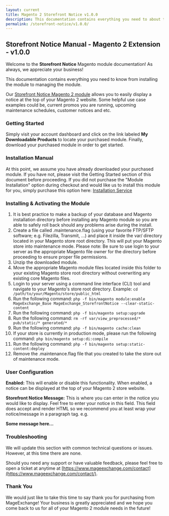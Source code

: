 ```yaml
---
layout: current
title: Magento 2 Storefront Notice v1.0.0
description: This documentation contains everything you need to about the Magento 2 Storefront Notice module from installing & managing this extension.
permalink: /storefront-notice/v1.0.0/
---
```


## Storefront Notice Manual - Magento 2 Extension - v1.0.0
Welcome to the **Storefront Notice** Magento module documentation! As always, we appreciate your business!

This documentation contains everything you need to know from installing the module to managing the module.

Our [Storefront Notice Magento 2 module](https://www.mageexchange.com/storefront-notices-magento-2) allows you to easily display a notice at the top of your Magento 2 website. Some helpful use case examples could be, current promos you are running, upcoming maintenance schedules, customer notices and etc.


### Getting Started
Simply visit your account dashboard and click on the link labeled **My Downloadable Products** to locate your purchased module. Finally, download your purchased module in order to get started.


### Installation Manual
At this point, we assume you have already downloaded your purchased module. If you have not, please visit the Getting Started section of this document before proceeding. If you did not purchase the "Module Installation" option during checkout and would like us to install this module for you, simply purchase this option here: [Installation Service](https://www.mageexchange.com/module-installation-service-magento-2)


### Installing & Activating the Module
1. It is best practice to make a backup of your database and Magento installation directory before installing any Magento module so you are able to safely roll back should any problems arise during the install.
2. Create a file called .maintenance.flag (using your favorite FTP/SFTP software; e.g. Filezilla, Transmit, ...) and place it inside the var/ directory located in your Magento store root directory. This will put your Magento store into maintenance mode. Please note: Be sure to use login to your server as the appropriate Magento file owner for the directory before proceeding to ensure proper file permissions.
3. Unzip the downloaded module.
4. Move the appropriate Magento module files located inside this folder to your existing Magento store root directory without overwriting any existing core Magento files.
5. Login to your server using a command line interface (CLI) tool and navigate to your Magento's store root directory. Example: ```cd /path/to/your/Magento/store/public_html```
6. Run the following command: ```php -f bin/magento module:enable MageExchange_Base MageExchange_StorefrontNotice --clear-static-content```
7. Run the following command:
```php -f bin/magento setup:upgrade```
8. Run the following command: ```rm -rf var/view_preprocessed/* pub/static/* generated/*```
9. Run the following command: ```php -f bin/magento cache:clean```
10. If your store is currently in production mode, please run the following command: ```php bin/magento setup:di:compile```
11. Run the following command: ```php -f bin/magento setup:static-content:deploy```
12. Remove the .maintenance.flag file that you created to take the store out of maintenance mode.


### User Configuration
**Enabled:** This will enable or disable this functionality. When enabled, a notice can be displayed at the top of your Magento 2 store website.

**Storefront Notice Message:** This is where you can enter in the notice you would like to display. Feel free to enter your notice in this field. This field does accept and render HTML so we recommend you at least wrap your notice/message in a paragraph tag. e.g. **<p>**Some message here...**</p>**


### Troubleshooting
We will update this section with common technical questions or issues. However, at this time there are none.

Should you need any support or have valuable feedback, please feel free to open a ticket at anytime at [https://www.mageexchange.com/contact](https://www.mageexchange.com/contact/).

    
### Thank You
We would just like to take this time to say thank you for purchasing from MageExchange! Your business is greatly appreciated and we hope you come back to us for all of your Magento 2 module needs in the future!
